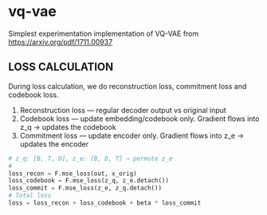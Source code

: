 # vq-vae

Simplest experimentation implementation of VQ-VAE from https://arxiv.org/pdf/1711.00937

## LOSS CALCULATION
During loss calculation, we do reconstruction loss, commitment loss and codebook loss. 
1. Reconstruction loss — regular decoder output vs original input
2. Codebook loss — update embedding/codebook only. Gradient flows into z_q → updates the codebook
3. Commitment loss — update encoder only. Gradient flows into z_e → updates the encoder

```python
# z_q: [B, T, D], z_e: [B, D, T] → permute z_e
# 
loss_recon = F.mse_loss(out, x_orig)
loss_codebook = F.mse_loss(z_q, z_e.detach())
loss_commit = F.mse_loss(z_e, z_q.detach())
# Total loss
loss = loss_recon + loss_codebook + beta * loss_commit
```
